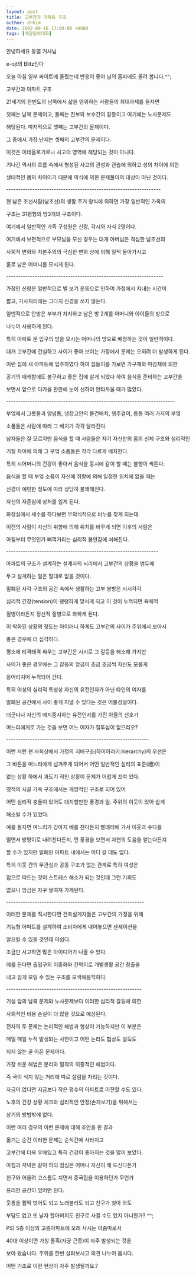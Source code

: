 ```yaml
---
layout: post
title: 고부간과 아파트 구조
author: drkim
date: 2002-09-16 17:09:05 +0900
tags: [깨달음의대화]
---
```

안녕하세요 동렬 거사님
  
e-ojt의 Blitz임다
  
오늘 아침 일부 싸이트에 올렸는데 반응이 좋아 님의 홈피에도 올려 봅니다.^^;
  

  
고부간과 아파트 구조
  

  
21세기의 한반도의 남쪽에서 삷을 영위하는 사람들의 최대과제를 들자면
  
첫째는 남북 문제이고, 둘째는 진보와 보수간의 갈등이고 여기에는 노사문제도
  
해당된다. 마지막으로 셋째는 고부간의 문제이다.
  
그 중에서 가장 난제는 셋째의 고부간의 문제이다.
  
이것은 이데올로기로나 사고의 영역에 해당되는 것이 아니다.
  
기나긴 역사의 흐름 속에서 형성된 사고의 관성과 관습에 의하고 성의 차이에 의한
  
생태적인 몸의 차이이기 때문에 의식에 의한 문제풀이의 대상이 아닌 것이다.
  

  
\---\---\---\---\---\---\---\---\---\---\---\---\---\---\---\---\---\---\---\---\-----
  

  
현 남은 조선사람(남조선)의 생활 주거 양식에 의하면 가장 일반적인 가옥의
  
구조는 31평형의 방3개의 구조이다.
  
여기에서 일반적인 가족 구성원은 신랑, 각시와 자식 2명이다.
  
여기에서 보편적으로 부모님을 모신 경우는 대개 아버님은 격심한 남조선의
  
사회적 변화와 자본주의의 극심한 변화 상에 의해 일찍 돌아가시고
  
홀로 남은 어머니를 모시게 된다.
  

  
\---\---\---\---\---\---\---\---\---\---\---\---\---\---\---\---\---\---\---\---\---\---
  

  
가장인 신랑은 일반적으로 별 보기 운동으로 인하여 가정에서 지내는 시간이
  
짧고, 가사처리에는 그다지 신경을 쓰지 않는다.
  
일반적으로 안방은 부부가 차지하고 남은 방 2개를 어머니와 아이들의 방으로
  
나누어 사용하게 된다.
  
특히 아파트 문 입구의 방을 모시는 어머니의 방으로 배정하는 것이 일반적이다.
  
대개 고부간에 건실하고 사이가 좋아 보이는 가정에서 문제는 오히려 더 발생하게 된다.
  
이런 집에 새 아파트에 입주하였다 하여 집들이를 가보면 가구재와 마감재에 의한
  
공기의 매캐함에도 불구하고 좋은 집에 살게 되었다 하여 음식을 준비하는 고부간을
  
보면서 앞으로 다가올 환란에 눈이 선하여 안타까울 때가 많았다.
  

  
\---\---\---\---\---\---\---\---\---\---\---\---\---\---\---\---\---\---\---\---\---\---\-----
  

  
부엌에서 그릇들과 양념통, 냉장고안의 물건배치, 행주걸이, 등등 여러 가지의 부엌
  
소품들은 사람에 따라 그 배치가 각각 달라진다.
  
남자들은 잘 모르지만 음식을 할 때 사람들은 자기 자신만의 몸의 신체 구조와 심리적인
  
기질 차이에 의해 그 부엌 소품들은 각각 다르게 배치한다.
  
특히 시어머니의 건강이 좋아서 음식을 동시에 같이 할 때는 불행이 싹튼다.
  
음식을 할 때 부엌 소품이 자신에 취향에 의해 일정한 위치에 없을 때는
  
신경이 예민한 정도에 따라 상당히 불쾌해진다.
  
자신의 자존심에 상처를 입게 된다.
  
화장실에서 세수를 하다보면 무의식적으로 비누를 찾게 되는데
  
이전의 사람이 자신의 취향에 의해 위치를 바꾸게 되면 이후의 사람은
  
아침부터 무엇인가 삐꺽거리는 심리적 불안감에 처해진다.
  

  
\---\---\---\---\---\---\---\---\---\---\---\---\---\---\---\---\---\---\---\---\----
  

  
아파트의 구조가 설계하는 설계자의 뇌리에서 고부간의 상황을 염두에
  
두고 설계하는 일은 절대로 없을 것이다.
  
밀폐된 사각 구조의 공간 속에서 생활하는 고부 쌍방은 시시각각
  
심리적 긴장(tension)이 팽팽하게 맞서게 되고 이 것이 누적되면 육체적
  
질병이라든지 정신적 질병으로 화하게 된다.
  
이 악화된 상황의 정도는 아이러니 하게도 고부간의 사이가 주위에서 보아서
  
좋은 경우에 더 심각하다.
  
평소에 티격태격 싸우는 고부간은 시시로 그 갈등을 해소해 가지만
  
사이가 좋은 경우에는 그 갈등의 앙금이 조금 조금씩 자신도 모를게
  
응어리지어 누적되어 간다.
  
특히 여성의 심리적 특성상 자신의 유전인자가 아닌 타인의 여자를
  
밀폐된 공간에서 사이 좋게 지낼 수 있다는 것은 어불성설이다.
  
더군다나 자신의 애지중지하는 유전인자를 가진 아들의 선호가
  
며느리에게로 가는 것을 보면 어느 여자가 질투심이 없으리오?
  

  
\---\---\---\---\---\---\---\---\---\---\---\---\---\---\---\---\---\---\---\---
  

  
이런 저런 현 사회상에서 가정의 지배구조(하이어라키:hierarchy)의 우선은
  
그 바톤을 며느리에게 넘겨주게 되어서 어떤 일반적인 심리의 표준(禮)이
  
없는 상황 하에서 과도기 적인 상황이 문제가 어렵게 꼬여 있다.
  
옛적의 시골 가옥 구조에서는 개방적인 구조로 되어 있어
  
어떤 심리적 충돌이 있어도 대치할만한 풍경과 일. 주위의 이웃이 있어 쉽게
  
해소될 수가 있었다.
  
예를 들자면 며느리가 강아지 배를 찬다든지 빨래터에 가서 이웃과 수다를
  
떨면서 방망이로 내려친다든지, 먼 풍경을 보면서 자연의 도움을 얻는다든지
  
할 수가 있지만 밀폐된 아파트 내에서는 어디 갈 데도 없다.
  
특히 이웃 간의 무관심과 공동 구조가 없는 관계로 특히 여성은
  
입으로 떠드는 것이 스트레스 해소가 되는 것인데 그런 기회도
  
없으니 앙금은 자꾸 쌓여져 가게된다.
  

  
\---\---\---\---\---\---\---\---\---\---\---\---\---\---\---\---\---\---\----
  

  
이러한 문제를 직시한다면 건축설계자들은 고부간의 가정을 위해
  
기능형 아파트를 설계하여 소비자에게 내어놓으면 센세이션을
  
일으킬 수 있을 것인데 아쉽다.
  
조금만 사고하면 많은 아이디어가 나올 수 있다.
  
예를 든다면 출입구의 이중화와 칸막이로 개별생활 공간 창출을
  
내고 쉽게 모일 수 있는 구조를 모색해봄직하다.
  

  
\---\---\---\---\---\---\---\---\---\---\---\---\---\---\---\---\---\---\---
  

  
기실 앞의 남북 문제와 노사문제보다 이러한 심리적 갈등에 의한
  
사회적인 비용 손실이 더 많을 것으로 예상된다.
  
전자의 두 문제는 논리적인 해법과 협상이 가능하지만 이 부분은
  
매일 매일 누적 발생되는 사안이고 어떤 논리도 협상도 설득도
  
되지 않는 골 아픈 문제이다.
  
가장 쉬운 해법은 분리와 밀착의 이중적인 해법이다.
  
즉 국이 식지 않는 거리에 따로 살림을 차리는 것이다.
  
자금이 없다면 지금보다 작은 평수의 아파트로 이전할 수도 있다.
  
노후의 건강 상황 체크와 심리적인 안정(손자보기)을 위해서는
  
상기의 방법밖에 없다.
  
이런 여러 경우의 이런 문제에 대해 조언을 한 결과
  
옮기는 순간 이러한 문제는 순식간에 사라지고
  
고부간에 더욱 우애있고 특히 건강이 좋아지는 것을 많이 보았다.
  
아침과 저녁은 같이 하되 점심은 어머니 자신이 해 드신다든가
  
친구와 어울려 고스톱도 치면서 중국집을 이용하던가 무언가
  
프리한 공간이 있어면 된다.
  
웃통을 훨떡 벗어도 되고 노래불러도 되고 친구가 찾아 와도
  
부담도 없고 또 남자 할아버지도 친구로 사귈 수도 있지 아니한가? ^^;
  

  
PS) 5층 이상의 고층아파트에 오래 사시는 아줌마로서
      
40대 이상이면 가칭 물혹(자궁 근종)이 자주 발생되는 것을
      
보아 왔습니다. 주위를 한번 살펴보시고 의견 나누어 봅시다.
      
어떤 기조로 이런 현상이 자주 발생될까요.?